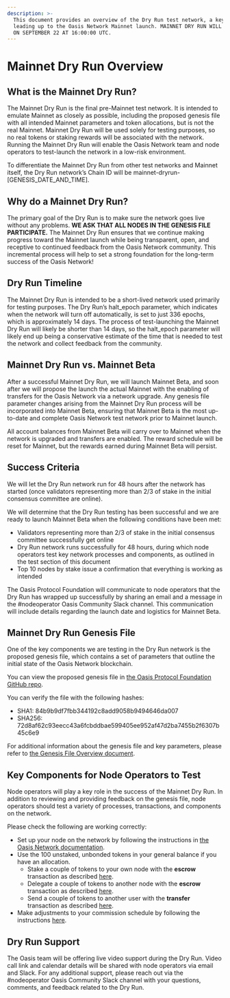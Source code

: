 ```yaml
---
description: >-
  This document provides an overview of the Dry Run test network, a key step
  leading up to the Oasis Network Mainnet launch. MAINNET DRY RUN WILL KICK-OFF
  ON SEPTEMBER 22 AT 16:00:00 UTC.
---
```


# Mainnet Dry Run Overview

## What is the Mainnet Dry Run?

The Mainnet Dry Run is the final pre-Mainnet test network. It is intended to emulate Mainnet as closely as possible, including the proposed genesis file with all intended Mainnet parameters and token allocations, but is not the real Mainnet. Mainnet Dry Run will be used solely for testing purposes, so no real tokens or staking rewards will be associated with the network. Running the Mainnet Dry Run will enable the Oasis Network team and node operators to test-launch the network in a low-risk environment.

To differentiate the Mainnet Dry Run from other test networks and Mainnet itself, the Dry Run network’s Chain ID will be mainnet-dryrun-\[GENESIS\_DATE\_AND\_TIME\].

## Why do a Mainnet Dry Run?

The primary goal of the Dry Run is to make sure the network goes live without any problems. **WE ASK THAT ALL NODES IN THE GENESIS FILE PARTICIPATE.** The Mainnet Dry Run ensures that we continue making progress toward the Mainnet launch while being transparent, open, and receptive to continued feedback from the Oasis Network community. This incremental process will help to set a strong foundation for the long-term success of the Oasis Network!

## Dry Run Timeline

The Mainnet Dry Run is intended to be a short-lived network used primarily for testing purposes. The Dry Run’s halt\_epoch parameter, which indicates when the network will turn off automatically, is set to just 336 epochs, which is approximately 14 days. The process of test-launching the Mainnet Dry Run will likely be shorter than 14 days, so the halt\_epoch parameter will likely end up being a conservative estimate of the time that is needed to test the network and collect feedback from the community.

## Mainnet Dry Run vs. Mainnet Beta

After a successful Mainnet Dry Run, we will launch Mainnet Beta, and soon after we will propose the launch the actual Mainnet with the enabling of transfers for the Oasis Network via a network upgrade. Any genesis file parameter changes arising from the Mainnet Dry Run process will be incorporated into Mainnet Beta, ensuring that Mainnet Beta is the most up-to-date and complete Oasis Network test network prior to Mainnet launch.

All account balances from Mainnet Beta will carry over to Mainnet when the network is upgraded and transfers are enabled. The reward schedule will be reset for Mainnet, but the rewards earned during Mainnet Beta will persist.

## Success Criteria

We will let the Dry Run network run for 48 hours after the network has started \(once validators representing more than 2/3 of stake in the initial consensus committee are online\).

We will determine that the Dry Run testing has been successful and we are ready to launch Mainnet Beta when the following conditions have been met:

* Validators representing more than 2/3 of stake in the initial consensus committee successfully get online
* Dry Run network runs successfully for 48 hours, during which node operators test key network processes and components, as outlined in the test section of this document
* Top 10 nodes by stake issue a confirmation that everything is working as intended

The Oasis Protocol Foundation will communicate to node operators that the Dry Run has wrapped up successfully by sharing an email and a message in the \#nodeoperator Oasis Community Slack channel. This communication will include details regarding the launch date and logistics for Mainnet Beta.

## Mainnet Dry Run Genesis File

One of the key components we are testing in the Dry Run network is the proposed genesis file, which contains a set of parameters that outline the initial state of the Oasis Network blockchain.

You can view the proposed genesis file in [the Oasis Protocol Foundation GitHub repo](https://github.com/oasisprotocol/mainnet-artifacts/releases/download/2020-09-22/genesis.json).

You can verify the file with the following hashes:

* SHA1: 84b9b9df7fbb344192c8add9058b9494646da007
* SHA256: 72d8af62c93eecc43a6fcbddbae599405ee952af47d2ba7455b2f6307b45c6e9

For additional information about the genesis file and key parameters, please refer to [the Genesis File Overview document](https://docs.oasis.dev/general/pre-mainnet/genesis-file).

## Key Components for Node Operators to Test

Node operators will play a key role in the success of the Mainnet Dry Run. In addition to reviewing and providing feedback on the genesis file, node operators should test a variety of processes, transactions, and components on the network.

Please check the following are working correctly:

* Set up your node on the network by following the instructions in [the Oasis Network documentation](https://docs.oasis.dev/general/run-a-node/set-up-your-node/running-a-node).
* Use the 100 unstaked, unbonded tokens in your general balance if you have an allocation.
  * Stake a couple of tokens to your own node with the **escrow** transaction as described [here](https://docs.oasis.dev/general/run-a-node/set-up-your-node/stake-management#escrowing-tokens).
  * Delegate a couple of tokens to another node with the **escrow** transaction as described [here](https://docs.oasis.dev/general/run-a-node/set-up-your-node/stake-management#escrowing-tokens).
  * Send a couple of tokens to another user with the **transfer** transaction as described [here](https://docs.oasis.dev/general/run-a-node/set-up-your-node/stake-management#transferring-tokens).
* Make adjustments to your commission schedule by following the instructions [here](https://docs.oasis.dev/oasis-core/high-level-components/index/services/staking#amend-commission-schedule).

## Dry Run Support

The Oasis team will be offering live video support during the Dry Run. Video call link and calendar details will be shared with node operators via email and Slack. For any additional support, please reach out via the \#nodeoperator Oasis Community Slack channel with your questions, comments, and feedback related to the Dry Run.

